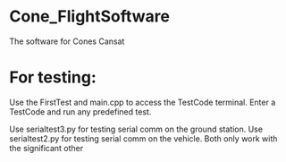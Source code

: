 # Cone_FlightSoftware
The software for Cones Cansat

# For testing:
Use the FirstTest and main.cpp to access the TestCode terminal. Enter a TestCode and run any predefined test.

Use serialtest3.py for testing serial comm on the ground station.
Use serialtest2.py for testing serial comm on the vehicle.
Both only work with the significant other
